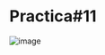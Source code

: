 # Practica#11
![image](https://github.com/Francisco890890/Practica11/assets/147675133/bc198ffc-7aaa-41eb-82bb-dc6e73c37e68)
